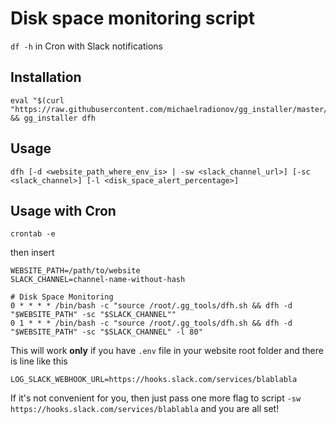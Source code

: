 # Disk space monitoring script
`df -h` in Cron with Slack notifications

## Installation

```shell
eval "$(curl "https://raw.githubusercontent.com/michaelradionov/gg_installer/master/gg_installer.sh")" && gg_installer dfh
```

## Usage

```
dfh [-d <website_path_where_env_is> | -sw <slack_channel_url>] [-sс <slack_channel>] [-l <disk_space_alert_percentage>]
```

## Usage with Cron

```shell
crontab -e
```
then insert
```shell
WEBSITE_PATH=/path/to/website
SLACK_CHANNEL=channel-name-without-hash

# Disk Space Monitoring
0 * * * * /bin/bash -c "source /root/.gg_tools/dfh.sh && dfh -d "$WEBSITE_PATH" -sc "$SLACK_CHANNEL""
0 1 * * * /bin/bash -c "source /root/.gg_tools/dfh.sh && dfh -d "$WEBSITE_PATH" -sc "$SLACK_CHANNEL" -l 80"
```

This will work **only** if you have `.env` file in your website root folder and there is line like this

```shell
LOG_SLACK_WEBHOOK_URL=https://hooks.slack.com/services/blablabla
```

If it's not convenient for you, then just pass one more flag to script `-sw https://hooks.slack.com/services/blablabla` and you are all set!